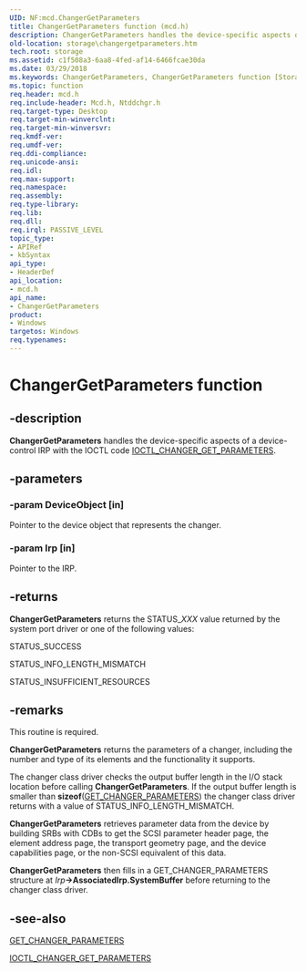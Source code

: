 ```yaml
---
UID: NF:mcd.ChangerGetParameters
title: ChangerGetParameters function (mcd.h)
description: ChangerGetParameters handles the device-specific aspects of a device-control IRP with the IOCTL code IOCTL_CHANGER_GET_PARAMETERS.
old-location: storage\changergetparameters.htm
tech.root: storage
ms.assetid: c1f508a3-6aa8-4fed-af14-6466fcae30da
ms.date: 03/29/2018
ms.keywords: ChangerGetParameters, ChangerGetParameters function [Storage Devices], chgrmini_d8cfe74e-46ff-4aee-b1a2-2e55be7ed01f.xml, mcd/ChangerGetParameters, storage.changergetparameters
ms.topic: function
req.header: mcd.h
req.include-header: Mcd.h, Ntddchgr.h
req.target-type: Desktop
req.target-min-winverclnt: 
req.target-min-winversvr: 
req.kmdf-ver: 
req.umdf-ver: 
req.ddi-compliance: 
req.unicode-ansi: 
req.idl: 
req.max-support: 
req.namespace: 
req.assembly: 
req.type-library: 
req.lib: 
req.dll: 
req.irql: PASSIVE_LEVEL
topic_type:
- APIRef
- kbSyntax
api_type:
- HeaderDef
api_location:
- mcd.h
api_name:
- ChangerGetParameters
product:
- Windows
targetos: Windows
req.typenames: 
---
```


# ChangerGetParameters function


## -description


<b>ChangerGetParameters</b> handles the device-specific aspects of a device-control IRP with the IOCTL code <a href="https://msdn.microsoft.com/library/windows/hardware/ff559399">IOCTL_CHANGER_GET_PARAMETERS</a>. 


## -parameters




### -param DeviceObject [in]

Pointer to the device object that represents the changer. 


### -param Irp [in]

Pointer to the IRP. 


## -returns



<b>ChangerGetParameters</b> returns the STATUS_<i>XXX</i> value returned by the system port driver or one of the following values:
      

STATUS_SUCCESS

STATUS_INFO_LENGTH_MISMATCH

STATUS_INSUFFICIENT_RESOURCES




## -remarks



This routine is required.

<b>ChangerGetParameters</b> returns the parameters of a changer, including the number and type of its elements and the functionality it supports.

The changer class driver checks the output buffer length in the I/O stack location before calling <b>ChangerGetParameters</b>. If the output buffer length is smaller than <b>sizeof</b>(<a href="https://msdn.microsoft.com/library/windows/hardware/ff554979">GET_CHANGER_PARAMETERS</a>) the changer class driver returns with a value of STATUS_INFO_LENGTH_MISMATCH. 

<b>ChangerGetParameters</b> retrieves parameter data from the device by building SRBs with CDBs to get the SCSI parameter header page, the element address page, the transport geometry page, and the device capabilities page, or the non-SCSI equivalent of this data. 

<b>ChangerGetParameters</b> then fills in a GET_CHANGER_PARAMETERS structure at <i>Irp</i><b>->AssociatedIrp.SystemBuffer</b> before returning to the changer class driver. 




## -see-also




<a href="https://msdn.microsoft.com/library/windows/hardware/ff554979">GET_CHANGER_PARAMETERS</a>



<a href="https://msdn.microsoft.com/library/windows/hardware/ff559399">IOCTL_CHANGER_GET_PARAMETERS</a>
 

 

